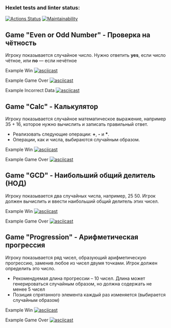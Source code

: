 ### Hexlet tests and linter status:

[![Actions Status](https://github.com/andykov/frontend-project-lvl1/workflows/hexlet-check/badge.svg)](https://github.com/andykov/frontend-project-lvl1/actions)
[![Maintainability](https://api.codeclimate.com/v1/badges/6d2155f5f50a63dbbbdd/maintainability)](https://codeclimate.com/github/andykov/frontend-project-lvl1/maintainability)

## Game "Even or Odd Number" - Проверка на чётность

Игроку показывается случайное число. Нужно ответить **yes**, если число чётное, или **no** — если нечётное

Example Win
[![asciicast](https://asciinema.org/a/oaWeK2Q03Fc2VRNTNytWAJrOR.svg)](https://asciinema.org/a/oaWeK2Q03Fc2VRNTNytWAJrOR)

Example Game Over
[![asciicast](https://asciinema.org/a/ckYbw6C8phaV1eC0wPNpw2pRd.svg)](https://asciinema.org/a/ckYbw6C8phaV1eC0wPNpw2pRd)

Example Incorrect Data
[![asciicast](https://asciinema.org/a/bxhjOlnjjXisBlCd8F7Ssy8dB.svg)](https://asciinema.org/a/bxhjOlnjjXisBlCd8F7Ssy8dB)

## Game "Calc" - Калькулятор

Игроку показывается случайное математическое выражение, например 35 + 16, которое нужно вычислить и записать правильный ответ.

- Реализовать следующие операции: **\+**, **\-** и **\***.
- Операции, как и числа, выбираются случайным образом.

Example Win
[![asciicast](https://asciinema.org/a/QHl9riqolzBgsttoVVWIRqjJb.svg)](https://asciinema.org/a/QHl9riqolzBgsttoVVWIRqjJb)

Example Game Over
[![asciicast](https://asciinema.org/a/jfnaT8SuKovcUoMnHJzXPd3Bo.svg)](https://asciinema.org/a/jfnaT8SuKovcUoMnHJzXPd3Bo)

## Game "GCD" - Наибольший общий делитель (НОД)

Игроку показывается два случайных числа, например, 25 50. Игрок должен вычислить и ввести наибольший общий делитель этих чисел.

Example Win
[![asciicast](https://asciinema.org/a/yc9VCDpg9Kr26rXi3t8T5iMwo.svg)](https://asciinema.org/a/yc9VCDpg9Kr26rXi3t8T5iMwo)

Example Game Over
[![asciicast](https://asciinema.org/a/YQZv7X21PJtIg73ndSy5JmC8b.svg)](https://asciinema.org/a/YQZv7X21PJtIg73ndSy5JmC8b)

## Game "Progression" - Арифметическая прогрессия

Игроку показывается ряд чисел, образующий арифметическую прогрессию, заменив любое из чисел двумя точками. Игрок должен определить это число.

- Рекомендуемая длина прогрессии – 10 чисел. Длина может генерироваться случайным образом, но должна содержать не менее 5 чисел
- Позиция спрятанного элемента каждый раз изменяется (выбирается случайным образом)

Example Win
[![asciicast](https://asciinema.org/a/kIIStCGcYr4ebkqU4YIu4TEeQ.svg)](https://asciinema.org/a/kIIStCGcYr4ebkqU4YIu4TEeQ)

Example Game Over
[![asciicast](https://asciinema.org/a/QWHCyjenGmHzg2tcdhlDJxlVC.svg)](https://asciinema.org/a/QWHCyjenGmHzg2tcdhlDJxlVC)
